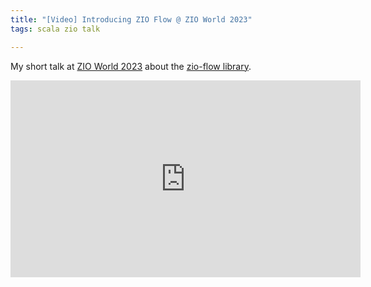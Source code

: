```yaml
---
title: "[Video] Introducing ZIO Flow @ ZIO World 2023"
tags: scala zio talk

---
```


My short talk at [ZIO World 2023](https://www.zioworld.com/) about the  [zio-flow library](https://zio.dev/zio-flow/).

<iframe width="560" height="315" src="https://www.youtube.com/embed/ujJuFd6Vvfc?si=bsh3b7f-LXFVP_v_" title="YouTube video player" frameborder="0" allow="accelerometer; autoplay; clipboard-write; encrypted-media; gyroscope; picture-in-picture; web-share" allowfullscreen></iframe>
